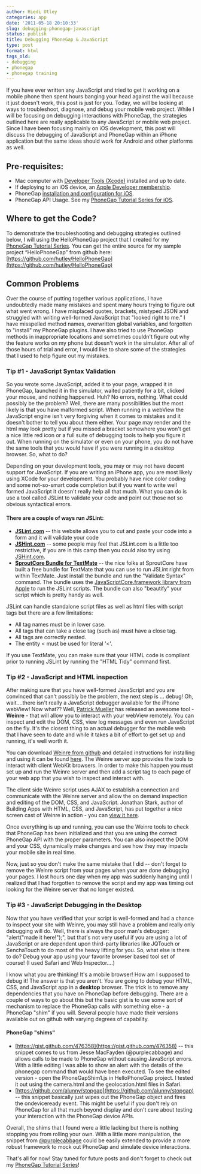 ```yaml
---
author: Hiedi Utley
categories: app
date: '2011-05-18 20:10:33'
slug: debugging-phonegap-javascript
status: publish
title: Debugging PhoneGap & JavaScript
type: post
format: html
tags_old:
- debugging
- phonegap
- phonegap training
---
```


If you have ever written any JavaScript and tried to get it working on a mobile phone then spent hours banging your head against the wall because it just doesn't work, this post is just for you. Today, we will be looking at ways to troubleshoot, diagnose, and debug your mobile web project. While I will be focusing on debugging interactions with PhoneGap, the strategies outlined here are really applicable to any JavaScript or mobile web project. Since I have been focusing mainly on iOS development, this post will discuss the debugging of JavaScript and PhoneGap within an iPhone application but the same ideas should work for Android and other platforms as well.

## Pre-requisites:

* Mac computer with [Developer Tools (Xcode)](http://developer.apple.com/xcode/) installed and up to date.
* If deploying to an iOS device, an [Apple Developer membership](http://developer.apple.com/programs/ios/).
* PhoneGap [installation and configuration for iOS](http://www.phonegap.com/start#ios).
* PhoneGap API Usage. See my [PhoneGap Tutorial Series for iOS](http://hiediutley.com).

## Where to get the Code?

To demonstrate the troubleshooting and debugging strategies outlined below, I will using the HelloPhoneGap project that I created for my [PhoneGap Tutorial Series](http://hiediutley.com). You can get the entire source for my sample project “HelloPhoneGap” from github here: [https://github.com/hutley/HelloPhoneGap](https://github.com/hutley/HelloPhoneGap)

## Common Problems

Over the course of putting together various applications, I have undoubtedly made many mistakes and spent many hours trying to figure out what went wrong. I have misplaced quotes, brackets, mistyped JSON and struggled with writing well-formed JavaScript that "looked right to me." I have misspelled method names, overwritten global variables, and forgotten to "install" my PhoneGap plugins. I have also tried to use PhoneGap methods in inappropriate locations and sometimes couldn't figure out why the feature works on my phone but doesn't work in the simulator. After all of those hours of trial and error, I would like to share some of the strategies that I used to help figure out my mistakes.

### Tip #1 - JavaScript Syntax Validation

So you wrote some JavaScript, added it to your page, wrapped it in PhoneGap, launched it in the simulator, waited patiently for a bit, clicked your mouse, and nothing happened. Huh? No errors, nothing. What could possibly be the problem? Well, there are many possibilities but the most likely is that you have malformed script. When running in a webView the JavaScript engine isn't very forgiving when it comes to mistakes and it doesn't bother to tell you about them either. Your page may render and the html may look pretty but if you missed a bracket somewhere you won't get a nice little red icon or a full suite of debugging tools to help you figure it out. When running on the simulator or even on your phone, you do not have the same tools that you would have if you were running in a desktop browser. So, what to do?

Depending on your development tools, you may or may not have decent support for JavaScript. If you are writing an iPhone app, you are most likely using XCode for your development. You probably have nice color coding and some not-so-smart code completion but if you want to write well formed JavaScript it doesn't really help all that much. What you can do is use a tool called JSLint to validate your code and point out those not so obvious syntactical errors.

#### There are a couple of ways run JSLint:

* **[JSLint.com](http://www.jslint.com/)** -- this website allows you to cut and paste your code into a form and it will validate your code
* **[JSHint.com](http://www.jshint.com/)** -- some people may feel that JSLint.com is a little too restrictive, if you are in this camp then you could also try using [JSHint.com](http://jshint.com/).
* **[SproutCore Bundle for TextMate](https://github.com/sproutit/sproutcore-tmbundle)** -- the nice folks at SproutCore have built a free bundle for TextMate that you can use to run JSLint right from within TextMate. Just install the bundle and run the "Validate Syntax" command. The bundle uses the [JavaScriptCore.framework library from Apple](http://developer.apple.com/library/mac/#documentation/Carbon/Reference/WebKit_JavaScriptCore_Ref) to run the JSLint scripts. The bundle can also "beautify" your script which is pretty handy as well.

JSLint can handle standalone script files as well as html files with script tags but there are a few limitations:

* All tag names must be in lower case.
* All tags that can take a close tag (such as) must have a close tag.
* All tags are correctly nested.
* The entity < must be used for literal '<'.

If you use TextMate, you can make sure that your HTML code is compliant prior to running JSLint by running the "HTML Tidy" command first.

### Tip #2 - JavaScript and HTML inspection

After making sure that you have well-formed JavaScript and you are convinced that can't possibly be the problem, the next step is ... debug! Oh, wait....there isn't really a JavaScript debugger available for the iPhone webView! Now what?? Well, [Patrick Mueller](http://pmuellr.blogspot.com/) has released an awesome tool - **Weinre** - that will allow you to interact with your webView remotely. You can inspect and edit the DOM, CSS, view log messages and even run JavaScript on the fly. It's the closest thing to an actual debugger for the mobile web that I have seen to date and while it takes a bit of effort to get set up and running, it's well worth it.

You can download [Weinre from github](https://github.com/pmuellr/weinre) and detailed instructions for installing and using it can be found [here](http://pmuellr.github.com/weinre/). The Weinre server app provides the tools to interact with client WebKit browsers. In order to make this happen you must set up and run the Weinre server and then add a script tag to each page of your web app that you wish to inspect and interact with.

The client side Weinre script uses AJAX to establish a connection and communicate with the Weinre server and allow the on demand inspection and editing of the DOM, CSS, and JavaScript. Jonathan Stark, author of Building Apps with HTML, CSS, and JavaScript, has put together a nice screen cast of Weinre in action - you can [view it here](http://jonathanstark.com/blog/2011/03/19/remote-debugging-for-mobile-web-apps/).

Once everything is up and running, you can use the Weinre tools to check that PhoneGap has been initialized and that you are using the correct PhoneGap API with the proper parameters. You can also inspect the DOM and your CSS, dynamically make changes and see how they may impacts your mobile site in real time.

Now, just so you don't make the same mistake that I did -- don't forget to remove the Weinre script from your pages when your are done debugging your pages. I lost hours one day when my app was suddenly hanging until I realized that I had forgotten to remove the script and my app was timing out looking for the Weinre server that no longer existed.

### Tip #3 - JavaScript Debugging in the Desktop

Now that you have verified that your script is well-formed and had a chance to inspect your site with Weinre, you may still have a problem and really only debugging will do. Well, there is always the poor man's debugger: "alert("made it here!");", but that's not very useful if you are using a lot of JavaScript or are dependent upon third-party libraries like JQTouch or SenchaTouch to do most of the heavy lifting for you. So, what else is there to do? Debug your app using your favorite browser based tool set of course! (I used Safari and Web Inspector....)

I know what you are thinking! It's a mobile browser! How am I supposed to debug it! The answer is that you aren't. You are going to debug your HTML, CSS, and JavaScript app in a **desktop** browser. The trick is to remove any dependencies that you have on PhoneGap before debugging. There are a couple of ways to go about this but the basic gist is to use some sort of mechanism to replace the PhoneGap calls with something else - a PhoneGap "shim" if you will. Several people have made their versions available out on github with varying degrees of capability.

#### PhoneGap "shims"

* [https://gist.github.com/476358](https://gist.github.com/476358) -- this snippet comes to us from Jesse MacFayden (@purplecabbage) and allows calls to be made to PhoneGap without causing JavaScript errors. With a little editing I was able to show an alert with the details of the phonegap command that would have been executed. To see the edited version - open the PhoneGapShim1.js in HelloPhoneGap project. I tested it out using the camera.html and the geolocation.html files in Safari.
* [https://github.com/alunny/stopgap](https://github.com/alunny/stopgap) -- this snippet basically just wipes out the PhoneGap object and fires the ondeviceready event. This might be useful if you don't rely on PhoneGap for all that much beyond display and don't care about testing your interaction with the PhoneGap device APIs.

Overall, the shims that I found were a little lacking but there is nothing stopping you from rolling your own. With a little more manipulation, the snippet from [@purplecabbage](http://twitter.com/purplecabbage) could be easily extended to provide a more robust framework to mock out PhoneGap and simulate device interactions.

That's all for now! Stay tuned for future posts and don't forget to check out my [PhoneGap Tutorial Series](http://hiediutley.com)!
